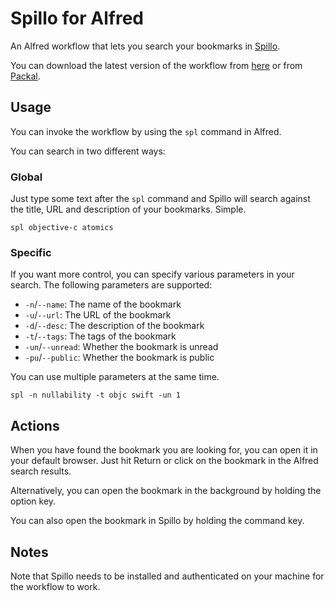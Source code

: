 # Spillo for Alfred

An Alfred workflow that lets you search your bookmarks in [Spillo](http://bananafishsoftware.com/products/spillo).

You can download the latest version of the workflow from [here](https://github.com/ddeville/spillo-alfred/releases/latest) or from [Packal](http://www.packal.org/workflow/spillo).

## Usage

You can invoke the workflow by using the `spl` command in Alfred.

You can search in two different ways:

### Global

Just type some text after the `spl` command and Spillo will search against the title, URL and description of your bookmarks. Simple.

```
spl objective-c atomics
```

### Specific

If you want more control, you can specify various parameters in your search. The following parameters are supported:

- `-n`/`--name`: The name of the bookmark
- `-u`/`--url`: The URL of the bookmark
- `-d`/`--desc`: The description of the bookmark
- `-t`/`--tags`: The tags of the bookmark
- `-un`/`--unread`: Whether the bookmark is unread
- `-pu`/`--public`: Whether the bookmark is public

You can use multiple parameters at the same time.

```
spl -n nullability -t objc swift -un 1
```

## Actions

When you have found the bookmark you are looking for, you can open it in your default browser. Just hit Return or click on the bookmark in the Alfred search results.

Alternatively, you can open the bookmark in the background by holding the option key.

You can also open the bookmark in Spillo by holding the command key.

## Notes

Note that Spillo needs to be installed and authenticated on your machine for the workflow to work.
